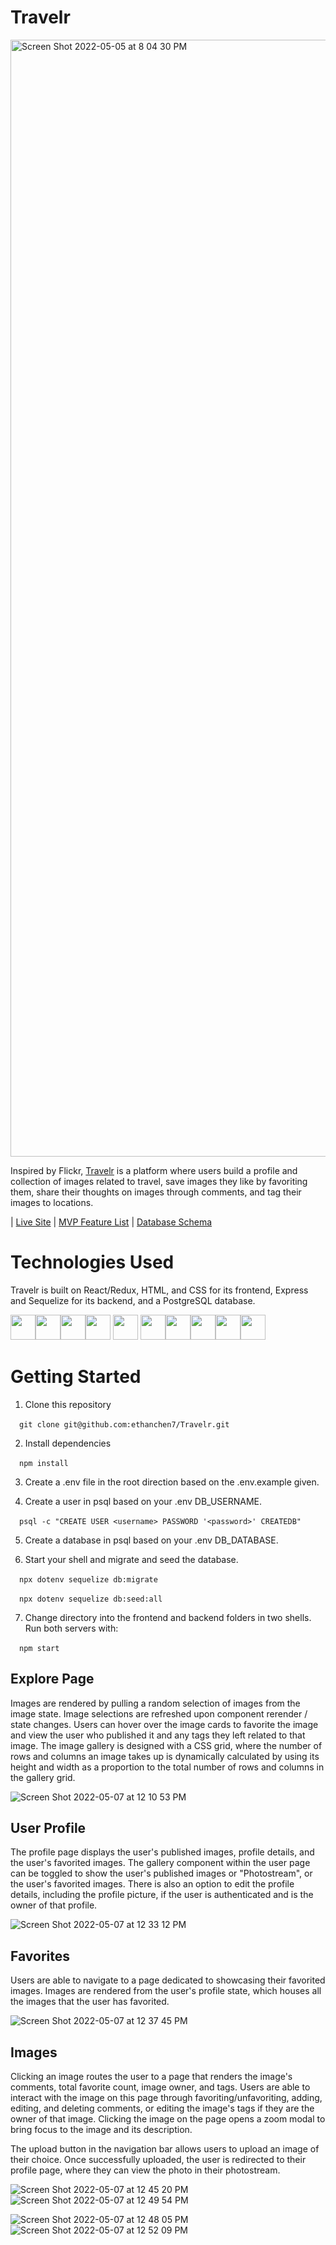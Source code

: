 # Travelr

<img width="1787" alt="Screen Shot 2022-05-05 at 8 04 30 PM" src="https://user-images.githubusercontent.com/60331384/167060136-f6db1830-6c4f-4492-bc64-40946085f0dd.png">

Inspired by Flickr, [Travelr](https://travelr-ec.herokuapp.com/) is a platform where users build a profile and collection of images related to travel, save images they like by favoriting them, share their thoughts on images through comments, and tag their images to locations.

| [Live Site](https://travelr-ec.herokuapp.com/) | [MVP Feature List](https://github.com/ethanchen7/Travelr/wiki/Travelr-Features-List) | [Database Schema](https://github.com/ethanchen7/Travelr/wiki/Database-Schema) 

# Technologies Used

Travelr is built on React/Redux, HTML, and CSS for its frontend, Express and Sequelize for its backend, and a PostgreSQL database.

<img src="https://cdn.jsdelivr.net/gh/devicons/devicon/icons/react/react-original.svg" height=40/><img src="https://cdn.jsdelivr.net/gh/devicons/devicon/icons/redux/redux-original.svg" height=40/><img  src="https://cdn.jsdelivr.net/gh/devicons/devicon/icons/javascript/javascript-original.svg"  height=40/><img src="https://cdn.jsdelivr.net/gh/devicons/devicon/icons/nodejs/nodejs-plain-wordmark.svg" height=40/>
            <img src="https://cdn.jsdelivr.net/gh/devicons/devicon/icons/express/express-original-wordmark.svg" height=40/>
          <img  src="https://cdn.jsdelivr.net/gh/devicons/devicon/icons/sequelize/sequelize-original.svg"  height=40/><img  src="https://cdn.jsdelivr.net/gh/devicons/devicon/icons/css3/css3-original.svg"  height=40/><img  src="https://cdn.jsdelivr.net/gh/devicons/devicon/icons/html5/html5-original.svg"  height=40/><img  src="https://cdn.jsdelivr.net/gh/devicons/devicon/icons/git/git-original.svg"  height=40/><img  src="https://cdn.jsdelivr.net/gh/devicons/devicon/icons/vscode/vscode-original.svg"  height=40/>


# Getting Started

1. Clone this repository <br />

&ensp;&ensp;`git clone git@github.com:ethanchen7/Travelr.git`

2. Install dependencies  <br />

&ensp;&ensp;`npm install`

3. Create a .env file in the root direction based on the .env.example given.  <br />

4. Create a user in psql based on your .env DB_USERNAME. <br />

&ensp;&ensp;`psql -c "CREATE USER <username> PASSWORD '<password>' CREATEDB"`

5. Create a database in psql based on your .env DB_DATABASE. <br />

6. Start your shell and migrate and seed the database.   <br />

&ensp;&ensp;`npx dotenv sequelize db:migrate`   <br />

&ensp;&ensp;`npx dotenv sequelize db:seed:all`

7. Change directory into the frontend and backend folders in two shells. Run both servers with: <br />

&ensp;&ensp;`npm start`

## Explore Page

Images are rendered by pulling a random selection of images from the image state. Image selections are refreshed upon component rerender / state changes. Users can hover over the image cards to favorite the image and view the user who published it and any tags they left related to that image. The image gallery is designed with a CSS grid, where the number of rows and columns an image takes up is dynamically calculated by using its height and width as a proportion to the total number of rows and columns in the gallery grid.

![Screen Shot 2022-05-07 at 12 10 53 PM](https://user-images.githubusercontent.com/60331384/167268565-c8191e91-d275-4892-b028-e9d06788b44f.png)

## User Profile

The profile page displays the user's published images, profile details, and the user's favorited images. The gallery component within the user page can be toggled to show the user's published images or "Photostream", or the user's favorited images. There is also an option to edit the profile details, including the profile picture, if the user is authenticated and is the owner of that profile. 

![Screen Shot 2022-05-07 at 12 33 12 PM](https://user-images.githubusercontent.com/60331384/167269186-58689b5e-a346-44aa-961c-1ce24098315e.png)

## Favorites

Users are able to navigate to a page dedicated to showcasing their favorited images. Images are rendered from the user's profile state, which houses all the images that the user has favorited.

![Screen Shot 2022-05-07 at 12 37 45 PM](https://user-images.githubusercontent.com/60331384/167269302-993a8f8a-4939-425c-81c0-21b385caea4e.png)

## Images

Clicking an image routes the user to a page that renders the image's comments, total favorite count, image owner, and tags. Users are able to interact with the image on this page through favoriting/unfavoriting, adding, editing, and deleting comments, or editing the image's tags if they are the owner of that image. Clicking the image on the page opens a zoom modal to bring focus to the image and its description.

The upload button in the navigation bar allows users to upload an image of their choice. Once successfully uploaded, the user is redirected to their profile page, where they can view the photo in their photostream.

![Screen Shot 2022-05-07 at 12 45 20 PM](https://user-images.githubusercontent.com/60331384/167269501-b87e0707-79a0-440d-82bb-027e6ebeb33f.png)![Screen Shot 2022-05-07 at 12 49 54 PM](https://user-images.githubusercontent.com/60331384/167269649-22575469-a91b-44c4-9776-b819e1e171ce.png)

![Screen Shot 2022-05-07 at 12 48 05 PM](https://user-images.githubusercontent.com/60331384/167269589-6ddb8444-9369-4a19-85cb-b7f01a7b29c8.png)
![Screen Shot 2022-05-07 at 12 52 09 PM](https://user-images.githubusercontent.com/60331384/167269717-c1955591-0e8d-4287-bb33-b02227d67570.png)
